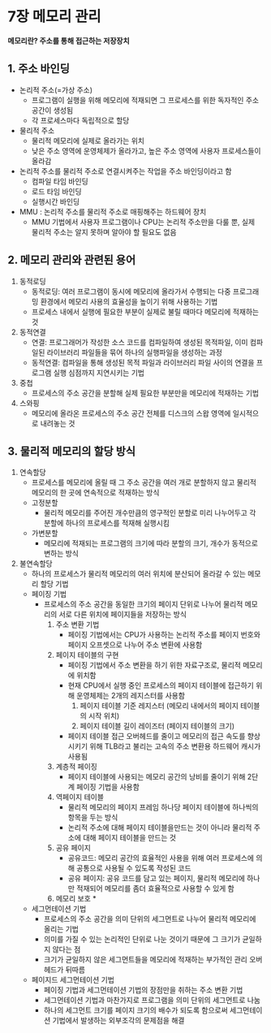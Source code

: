 # 7장 메모리 관리

**메모리란? 주소를 통해 접근하는 저장장치**

## 1. 주소 바인딩

* 논리적 주소\(=가상 주소\)
  * 프로그램이 실행을 위해 메모리에 적재되면 그 프로세스를 위한 독자적인 주소 공간이 생성됨
  * 각 프로세스마다 독립적으로 할당
* 물리적 주소
  * 물리적 메모리에 실제로 올라가는 위치
  * 낮은 주소 영역에 운영체제가 올라가고, 높은 주소 영역에 사용자 프로세스들이 올라감
* 논리적 주소를 물리적 주소로 연결시켜주는 작업을 주소 바인딩이라고 함
  * 컴파일 타임 바인딩
  * 로드 타임 바인딩
  * 실행시간 바인딩
* MMU : 논리적 주소를 물리적 주소로 매핑해주는 하드웨어 장치
  * MMU 기법에서 사용자 프로그램이나 CPU는 논리적 주소만을 다룰 뿐, 실제 물리적 주소는 알지 못하며 알아야 할 필요도 없음

## 2. 메모리 관리와 관련된 용어

1. 동적로딩
   * 동적로딩: 여러 프로그램이 동시에 메모리에 올라가서 수행되는 다중 프로그래밍 환경에서 메모리 사용의 효율성을 높이기 위해 사용하는 기법
   * 프로세스 내에서 실행에 필요한 부분이 실제로 불릴 때마다 메모리에 적재하는 것
2. 동적연결
   * 연결: 프로그래머가 작성한 소스 코드를 컴파일하여 생성된 목적파일, 이미 컴파일된 라이브러리 파일들을 묶어 하나의 실행파일을 생성하는 과정
   * 동적연결: 컴파일을 통해 생성된 목적 파일과 라이브러리 파일 사이의 연결을 프로그램 실행 심점까지 지연시키는 기법
3. 중첩
   * 프로세스의 주소 공간을 분할해 실제 필요한 부분만을 메모리에 적재하는 기법
4. 스와핑
   * 메모리에 올라온 프로세스의 주소 공간 전체를 디스크의 스왑 영역에 일시적으로 내려놓는 것

## 3. 물리적 메모리의 할당 방식

1. 연속할당
   * 프로세스를 메모리에 올릴 때 그 주소 공간을 여러 개로 분할하지 않고 물리적 메모리의 한 곳에 연속적으로 적재하는 방식
   * 고정분할
     * 물리적 메모리를 주어진 개수만큼의 영구적인 분할로 미리 나누어두고 각 분할에 하나의 프로세스를 적재해 실행시킴
   * 가변분할
     * 메모리에 적재되는 프로그램의 크기에 따라 분할의 크기, 개수가 동적으로 변하는 방식
2. 불연속할당
   * 하나의 프로세스가 물리적 메모리의 여러 위치에 분산되어 올라갈 수 있는 메모리 할당 기법
   * 페이징 기법
     * 프로세스의 주소 공간을 동일한 크기의 페이지 단위로 나누어 물리적 메모리의 서로 다른 위치에 페이지들을 저장하는 방식
       1. 주소 변환 기법
          * 페이징 기법에서는 CPU가 사용하는 논리적 주소를 페이지 번호와 페이지 오프셋으로 나누어 주소 변환에 사용함
       2. 페이지 테이블의 구현
          * 페이징 기법에서 주소 변환을 하기 위한 자료구조로, 물리적 메모리에 위치함
          * 현재 CPU에서 실행 중인 프로세스의 페이지 테이블에 접근하기 위해 운영체제는 2개의 레지스터를 사용함
            1. 페이지 테이블 기준 레지스터 \(메모리 내에서의 페이지 테이블의 시작 위치\)
            2. 페이지 테이블 길이 레이즈터 \(페이지 테이블의 크기\)
          * 페이지 테이블 접근 오버헤드를 줄이고 메모리의 접근 속도를 향상시키기 위해 TLB라고 불리는 고속의 주소 변환용 하드웨어 캐시가 사용됨
       3. 계층적 페이징
          * 페이지 테이블에 사용되는 메모리 공간의 낭비를 줄이기 위해 2단계 페이징 기법을 사용함
       4. 역페이지 테이블
          * 물리적 메모리의 페이지 프레임 하나당 페이지 테이블에 하나씩의 항목을 두는 방식
          * 논리적 주소에 대해 페이지 테이블을만드는 것이 아니라 물리적 주소에 대해 페이지 테이블을 만드는 것
       5. 공유 페이지
          * 공유코드: 메모리 공간의 효율적인 사용을 위해 여러 프로세스에 의해 공통으로 사용될 수 있도록 작성된 코드
          * 공유 페이지: 공유 코드를 담고 있는 페이지, 물리적 메모리에 하나만 적재되어 메모리를 좀더 효율적으로 사용할 수 있게 함
       6. 메모리 보호
          * 
   * 세그먼테이션 기법
     * 프로세스의 주소 공간을 의미 단위의 세그먼트로 나누어 물리적 메모리에 올리는 기법
     * 의미를 가질 수 있는 논리적인 단위로 나눈 것이기 때문에 그 크기가 균일하지 않다는 점
     * 크기가 균일하지 않은 세그먼트들을 메모리에 적재하는 부가적인 관리 오버헤드가 뒤따름
   * 페이지드 세그먼테이션 기법
     * 페이징 기법과 세그먼테이션 기법의 장점만을 취하는 주소 변환 기법
     * 세그먼테이션 기법과 마찬가지로 프로그램을 의미 단위의 세그먼트로 나눔
     * 하나의 세그먼트 크기를 페이지 크기의 배수가 되도록 함으로써 세그먼테이션 기법에서 발생하는 외부조각의 문제점을 해결

